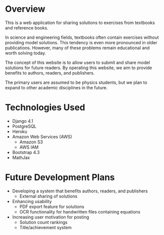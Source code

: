 # Overview
This is a web application for sharing solutions to exercises from textbooks and reference books.

In science and engineering fields, textbooks often contain exercises without providing model solutions. This tendency is even more pronounced in older publications. However, many of these problems remain educational and worth solving today.

The concept of this website is to allow users to submit and share model solutions for future readers. By operating this website, we aim to provide benefits to authors, readers, and publishers.

The primary users are assumed to be physics students, but we plan to expand to other academic disciplines in the future.

# Technologies Used
- Django 4.1
- PostgreSQL
- Heroku
- Amazon Web Services (AWS)
  - Amazon S3
  - AWS IAM
- Bootstrap 4.3
- MathJax

# Future Development Plans
- Developing a system that benefits authors, readers, and publishers
  - External sharing of solutions
- Enhancing usability
  - PDF export feature for solutions
  - OCR functionality for handwritten files containing equations
- Increasing user motivation for posting
  - Solution count rankings
  - Title/achievement system
